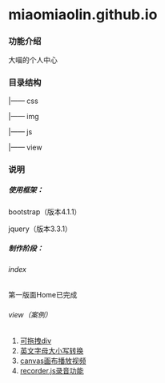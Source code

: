 # miaomiaolin.github.io
### 功能介绍

大喵的个人中心

### 目录结构

|—— css

|—— img

|—— js

|—— view

### 说明

##### 使用框架：

bootstrap（版本4.1.1）

jquery（版本3.3.1）

##### 制作阶段：

###### index

第一版面Home已完成

###### view（案例）

1. [可拖拽div](https://github.com/miaomiaolin/miaomiaolin.github.io/blob/master/view/demo.html)
2. [英文字母大小写转换](https://github.com/miaomiaolin/miaomiaolin.github.io/blob/master/view/changeABC.html)
3. [canvas画布播放视频]()
4. [recorder.js录音功能]()


